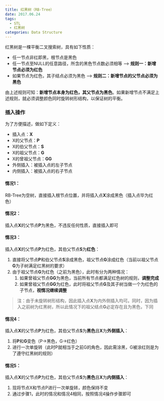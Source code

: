 ```yaml
---
title: 红黑树（RB-Tree）
date: 2017.06.24
tags:
  - STL
  - 红黑树 
categories: Data Structure
---
```


红黑树是一棵平衡二叉搜索树，具有如下性质：
* 任一节点非红即黑，根节点是黑色
* 任一节点至NULL的任意路径，所含的黑色节点数必须相等 --> **规则一：新增节点必须为红色**
* 如果节点为红色，其子结点必须为黑色 --> **规则二：新增节点的父节点必须为黑色**

由上述规则可知：**新增节点本身为红色，其父节点为黑色**。如果新增节点不满足上述规则，就必须调整颜色同时旋转树形结构，以保证树的平衡。

<!-- more -->

### 插入操作
为了方便描述，做如下定义：
* 插入点：**X**
* X的父节点：**P**
* X的伯父节点：**S**
* X的祖父节点：**G**
* X的曾祖父节点：**GG**
* 外侧插入：被插入点的左子节点
* 内侧插入：被插入点的右子节点

#### 情况1：
RB-Tree为空树，直接插入根节点位置，并将插入点**X**涂成黑色（插入点毕为红色）

#### 情况2：
插入点**X**的父节点**P**为黑色，不违反任何性质，直接插入即可

#### 情况3：
插入点**X**的父节点**P**为红色，其伯父节点**S**为**红色**：
1. 直接将父节点**P**和伯父节点**S**涂成黑色，祖父节点**G**涂成红色（当前以祖父节点**G**为子树满足红黑树的要求）
2. 由于祖父节点**G**为红色（之前为黑色），此时有分为两种情况：
    1. 如果曾祖父节点**GG**为黑色，当前所有节点都满足红色树的规则，**调整完成**
    2. 如果曾祖父节点**GG**为红色，此时将祖父节点**G**及其子树当做一个为红色的子节点，**视情况继续调整**
> 注：由于未旋转树形结构，因此插入点**X**为内外侧插入均可。同时，因为插入之前树为红黑树，所以此情况下的祖父结点**G**必定存在且为黑色，下同

#### 情况4：
插入点**X**的父节点**P**为红色，其伯父节点**S**为**黑色**且**X**为**外侧插入**：
1. 将**P**和**G**变色（P->黑色，G->红色）
2. 进行一次单旋转（此时P就相当于之前G的角色，因此需涂黑，G被涂红则是为了遵守红黑树的规则）

#### 情况5：
插入点**X**的父节点**P**为红色，其伯父节点**S**为**黑色**且**X**为**内侧插入**：
1. 现将节点X和节点P进行一次单旋转，颜色保持不变
2. 通过步骤1，此时的情况和情况4相同，按照情况4操作步骤即可
